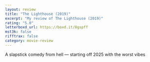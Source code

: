 ```yaml
---
layout: review
title: "The Lighthouse (2019)"
excerpt: "My review of The Lighthouse (2019)"
rating: "5.0"
letterboxd_url: https://boxd.it/8gspff
mst3k: false
rifftrax: false
category: movie-review
---
```


A slapstick comedy from hell — starting off 2025 with the worst vibes
